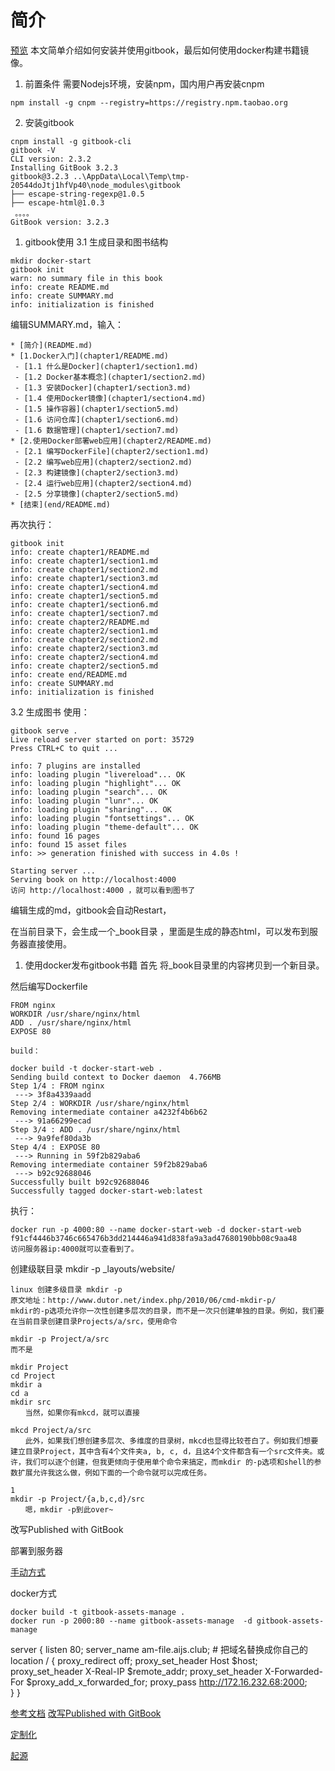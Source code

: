 # 简介

[预览](http://am-file.aijs.club/)
本文简单介绍如何安装并使用gitbook，最后如何使用docker构建书籍镜像。

1. 前置条件
需要Nodejs环境，安装npm，国内用户再安装cnpm

```
npm install -g cnpm --registry=https://registry.npm.taobao.org
```

2. 安装gitbook
  
```
cnpm install -g gitbook-cli
gitbook -V 
CLI version: 2.3.2
Installing GitBook 3.2.3
gitbook@3.2.3 ..\AppData\Local\Temp\tmp-20544doJtj1hfVp40\node_modules\gitbook
├── escape-string-regexp@1.0.5
├── escape-html@1.0.3
 。。。。
GitBook version: 3.2.3
```

1. gitbook使用
3.1 生成目录和图书结构

```
mkdir docker-start
gitbook init
warn: no summary file in this book
info: create README.md
info: create SUMMARY.md
info: initialization is finished
```

编辑SUMMARY.md，输入：

```
* [简介](README.md)
* [1.Docker入门](chapter1/README.md)
 - [1.1 什么是Docker](chapter1/section1.md)
 - [1.2 Docker基本概念](chapter1/section2.md)
 - [1.3 安装Docker](chapter1/section3.md)
 - [1.4 使用Docker镜像](chapter1/section4.md)
 - [1.5 操作容器](chapter1/section5.md)
 - [1.6 访问仓库](chapter1/section6.md)
 - [1.6 数据管理](chapter1/section7.md)
* [2.使用Docker部署web应用](chapter2/README.md)
 - [2.1 编写DockerFile](chapter2/section1.md)
 - [2.2 编写web应用](chapter2/section2.md)
 - [2.3 构建镜像](chapter2/section3.md)
 - [2.4 运行web应用](chapter2/section4.md)
 - [2.5 分享镜像](chapter2/section5.md)
* [结束](end/README.md)
```

再次执行：

```
gitbook init
info: create chapter1/README.md
info: create chapter1/section1.md
info: create chapter1/section2.md
info: create chapter1/section3.md
info: create chapter1/section4.md
info: create chapter1/section5.md
info: create chapter1/section6.md
info: create chapter1/section7.md
info: create chapter2/README.md
info: create chapter2/section1.md
info: create chapter2/section2.md
info: create chapter2/section3.md
info: create chapter2/section4.md
info: create chapter2/section5.md
info: create end/README.md
info: create SUMMARY.md
info: initialization is finished
```
3.2 生成图书
使用：

```
gitbook serve .
Live reload server started on port: 35729
Press CTRL+C to quit ...

info: 7 plugins are installed
info: loading plugin "livereload"... OK
info: loading plugin "highlight"... OK
info: loading plugin "search"... OK
info: loading plugin "lunr"... OK
info: loading plugin "sharing"... OK
info: loading plugin "fontsettings"... OK
info: loading plugin "theme-default"... OK
info: found 16 pages
info: found 15 asset files
info: >> generation finished with success in 4.0s !

Starting server ...
Serving book on http://localhost:4000
访问 http://localhost:4000 ，就可以看到图书了
```



编辑生成的md，gitbook会自动Restart，



在当前目录下，会生成一个_book目录 ，里面是生成的静态html，可以发布到服务器直接使用。

1. 使用docker发布gitbook书籍
首先 将_book目录里的内容拷贝到一个新目录。

然后编写Dockerfile

```
FROM nginx
WORKDIR /usr/share/nginx/html
ADD . /usr/share/nginx/html
EXPOSE 80
```

```
build：

docker build -t docker-start-web .
Sending build context to Docker daemon  4.766MB
Step 1/4 : FROM nginx
 ---> 3f8a4339aadd
Step 2/4 : WORKDIR /usr/share/nginx/html
Removing intermediate container a4232f4b6b62
 ---> 91a66299ecad
Step 3/4 : ADD . /usr/share/nginx/html
 ---> 9a9fef80da3b
Step 4/4 : EXPOSE 80
 ---> Running in 59f2b829aba6
Removing intermediate container 59f2b829aba6
 ---> b92c92688046
Successfully built b92c92688046
Successfully tagged docker-start-web:latest
```

执行：

```
docker run -p 4000:80 --name docker-start-web -d docker-start-web
f91cf4446b3746c665476b3dd214446a941d838fa9a3ad47680190bb08c9aa48
访问服务器ip:4000就可以查看到了。
```

创建级联目录
mkdir -p _layouts/website/

```
linux 创建多级目录 mkdir -p
原文地址：http://www.dutor.net/index.php/2010/06/cmd-mkdir-p/
mkdir的-p选项允许你一次性创建多层次的目录，而不是一次只创建单独的目录。例如，我们要在当前目录创建目录Projects/a/src，使用命令

mkdir -p Project/a/src
而不是

mkdir Project
cd Project
mkdir a
cd a
mkdir src
　　当然，如果你有mkcd，就可以直接

mkcd Project/a/src
　　此外，如果我们想创建多层次、多维度的目录树，mkcd也显得比较苍白了。例如我们想要建立目录Project，其中含有4个文件夹a, b, c, d，且这4个文件都含有一个src文件夹。或许，我们可以逐个创建，但我更倾向于使用单个命令来搞定，而mkdir 的-p选项和shell的参数扩展允许我这么做，例如下面的一个命令就可以完成任务。

1
mkdir -p Project/{a,b,c,d}/src
　　嗯，mkdir -p到此over~
```


改写Published with GitBook

部署到服务器

[手动方式](https://blog.csdn.net/fwhezfwhez/article/details/86756036)

docker方式
```
docker build -t gitbook-assets-manage .
docker run -p 2000:80 --name gitbook-assets-manage  -d gitbook-assets-manage 
```


server {
        listen 80;
        server_name am-file.aijs.club;    # 把域名替换成你自己的
        location / {
        proxy_redirect off;
            proxy_set_header Host $host;
            proxy_set_header X-Real-IP $remote_addr;
            proxy_set_header X-Forwarded-For $proxy_add_x_forwarded_for;
            proxy_pass http://172.16.232.68:2000;    
          }
    }


[参考文档](https://www.cnblogs.com/xiaoqi/p/8194350.html)
[改写Published with GitBook](https://www.jianshu.com/p/9c706dfa2d4e)

[定制化](https://blog.csdn.net/qq_43514847/article/details/86598399)


[起源](http://book.5kcrm.com/)